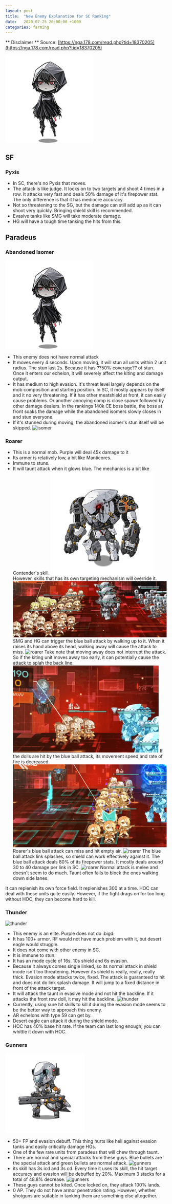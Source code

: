 ```yaml
---
layout: post
title:  "New Enemy Explanation for SC Ranking"
date:   2020-07-25 20:00:00 +1000
categories: farming
---
```


** Disclaimer **
Source: [https://nga.178.com/read.php?tid=18370205](https://nga.178.com/read.php?tid=18370205)

![isomer](/assets/sc-mobs/01-isomer.png)

## SF

### Pyxis
- In SC, there's no Pyxis that moves.
- The attack is like judge. It locks on to two targets and shoot 4 times in a row. It attacks very fast and deals 50% damage of it's firepower stat. The only difference is that it has mediocre accuracy.
- Not so threatening to the SG, but the damage can still add up as it can shoot very quickly. Bringing shield skill is recommended.
- Evasive tanks like SMG will take moderate damage.
- HG will have a tough time tanking the hits from this.


## Paradeus

### Abandoned Isomer
![isomer](/assets/sc-mobs/01-isomer.png)
- This enemy does not have normal attack
- It moves every 4 seconds. Upon moving, it will stun all units within 2 unit radius. The stun last 2s.
  Because it has ??50% coverage?? of stun. Once it enters our echelon, it will severely affect the kiting and damage output.
- It has medium to high evasion. It's threat level largely depends on the mob composition and starting position.
  In SC, it mostly appears by itself and it no very threatening.
  If it has other meatshield at front, it can easily cause problems. Or another annoying comp is close spawn followed by other damage dealers.
  In the rankings 140k CE boss battle, the boss at front soaks the damage while the abandoned isomers slowly closes in and stun everyone.
- If it's stunned during moving, the abandoned isomer's stun itself will be skipped.
![isomer](/assets/sc-mobs/02-isomer.gif)

### Roarer
- This is a normal mob. Purple will deal 45x damage to it
- Its armor is relatively low, a bit like Manticores.
- Immune to stuns.
- It will taunt attack when it glows blue. The mechanics is a bit like Contender's skill.
![roarer](/assets/sc-mobs/03-roarer.png)
However, skills that has its own targeting mechanism will override it.
![roarer](/assets/sc-mobs/04-roarer.gif)
SMG and HG can trigger the blue ball attack by walking up to it. When it raises its hand above its head, walking away will cause the attack to miss.
![roarer](/assets/sc-mobs/05-roarer.gif)
Take note that moving away does not interrupt the attack. So if the kiting unit moves away too early, it can potentially cause the attack to splah the back line.
![roarer](/assets/sc-mobs/06-roarer.gif)
If the dolls are hit by the blue ball attack, its movement speed and rate of fire is decreased.
![roarer](/assets/sc-mobs/07-roarer.gif)
Roarer's blue ball attack can miss and hit empty air.
![roarer](/assets/sc-mobs/08-roarer.gif)
The blue ball attack link splashes, so shield can work effectively against it. The blue ball attack deals 80% of its firepower stats. It mostly deals around 30 to 40 damage per link in SC.
![roarer](/assets/sc-mobs/09-roarer.gif)
Normal attack is melee and doesn't seem to do much. Taunt often fails to block the ones walking down side lanes.

It can replenish its own force field. It replenishes 300 at a time. HOC can deal with these units quite easily. However, if the fight drags on for too long without HOC, they can become hard to kill.


### Thunder
![thunder](/assets/sc-mobs/10-thunder.gif)
- This enemy is an elite. Purple does not do :bigd:
- It has 100+ armor. RF would not have much problem with it, but desert eagle would struggle.
- It does not come with other enemy in SC.
- It is immune to stun.
- It has an mode cycle of 16s. 10s shield and 6s evasion.
- Because it always comes single linked, so its normal attack in shield mode isn't too threatening. However its shield is really, really, really thick. Evasion mode attacks twice, fixed. The attack is guaranteed to hit and does not do link splash damage. It will jump to a fixed distance in front of the attack target.
- It will attack the taunt in evasive mode and not hit the backline. If it attacks the front row doll, it may hit the backline.
![thunder](/assets/sc-mobs/11-thunder.gif)
- Currently, using sure hit skills to kill it during the evasion mode seems to be the better way to approach this enemy.
- AR echelons with type 59 can get by.
- Desert eagle can attack it during the shield mode.
- HOC has 40% base hit rate. If the team can last long enough, you can whittle it down with HOC.

### Gunners
![gunners](/assets/sc-mobs/12-streletes-plus.png)
- 50+ FP and evasion debuff. This thing hurts like hell against evasion tanks and easily critically damage HGs.
- One of the few rare units from paradeus that will chew through taunt.
- There are normal and special attacks from these guys. Blue bullets are the special attack and green bullets are normal attack.
![gunners](/assets/sc-mobs/13-streletes-plus.gif)
- its skill has 3s icd and 3s cd. Every time it uses its skill, the hit target accuracy and evasion will be debuffed by 20%. Maximum 3 stacks for a total of 48.8% decrease.
![gunners](/assets/sc-mobs/14-streletes-plus.gif)
- These guys cannot be kited. Once locked on, they attack 100% lands.
- 0 AP. They do not have armor penetration rating. However, whether shotguns are suitable in tanking them are something else altogether.











